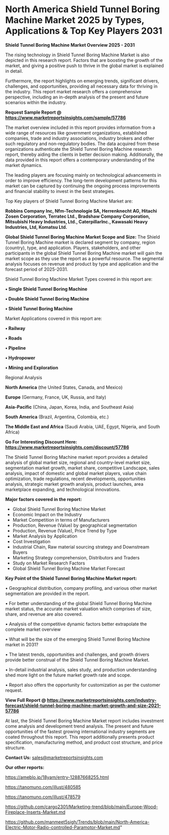 # North America Shield Tunnel Boring Machine Market 2025 by Types, Applications & Top Key Players 2031

<Strong> Shield Tunnel Boring Machine Market Overview 2025 - 2031</strong>

The rising technology in Shield Tunnel Boring Machine Market is also depicted in this research report. Factors that are boosting the growth of the market, and giving a positive push to thrive in the global market is explained in detail.

Furthermore, the report highlights on emerging trends, significant drivers, challenges, and opportunities, providing all necessary data for thriving in the industry. This report market research offers a comprehensive perspective, including an in-depth analysis of the present and future scenarios within the industry.

<strong>Request Sample Report @ <a href=https://www.marketreportsinsights.com/sample/57786>https://www.marketreportsinsights.com/sample/57786</a></strong>

The market overview included in this report provides information from a wide range of resources like government organizations, established companies, trade and industry associations, industry brokers and other such regulatory and non-regulatory bodies. The data acquired from these organizations authenticate the Shield Tunnel Boring Machine research report, thereby aiding the clients in better decision making. Additionally, the data provided in this report offers a contemporary understanding of the market dynamics.

The leading players are focusing mainly on technological advancements in order to improve efficiency. The long-term development patterns for this market can be captured by continuing the ongoing process improvements and financial stability to invest in the best strategies.

Top Key players of Shield Tunnel Boring Machine Market are:

<strong>Robbins Company Inc, Nfm-Technologie SA, Herrenknecht AG, Hitachi Zosen Corporation, Terratec Ltd., Bradshaw Company Corporation, Mitsubishi Heavy Industries, Ltd., CaterpillarInc., Kawasaki Heavy Industries, Ltd, Komatsu Ltd.</strong>

<strong><b>Global Shield Tunnel Boring Machine Market Scope and Size:</b></strong>
The Shield Tunnel Boring Machine market is declared segment by company, region (country), type, and application. Players, stakeholders, and other participants in the global Shield Tunnel Boring Machine market will gain the market scope as they use the report as a powerful resource. The segmental analysis focuses on revenue and product by type and application and the forecast period of 2025-2031.

Shield Tunnel Boring Machine Market Types covered in this report are:

<strong>• Single Shield Tunnel Boring Machine

• Double Shield Tunnel Boring Machine

• Shield Tunnel Boring Machine</strong>

Market Applications covered in this report are:

<strong>• Railway

• Roads

• Pipeline

• Hydropower

• Mining and Exploration</strong> 

Regional Analysis

<strong>North America</strong> (the United States, Canada, and Mexico)

<strong>Europe</strong> (Germany, France, UK, Russia, and Italy)

<strong>Asia-Pacific</strong> (China, Japan, Korea, India, and Southeast Asia)

<strong>South America</strong> (Brazil, Argentina, Colombia, etc.)

<strong>The Middle East and Africa</strong> (Saudi Arabia, UAE, Egypt, Nigeria, and South Africa)

<strong>Go For Interesting Discount Here: <a href=https://www.marketreportsinsights.com/discount/57786>https://www.marketreportsinsights.com/discount/57786</a></strong>

The Shield Tunnel Boring Machine market report provides a detailed analysis of global market size, regional and country-level market size, segmentation market growth, market share, competitive Landscape, sales analysis, impact of domestic and global market players, value chain optimization, trade regulations, recent developments, opportunities analysis, strategic market growth analysis, product launches, area marketplace expanding, and technological innovations.

<strong><b>Major factors covered in the report:</b></strong>
<ul>
  <li>Global Shield Tunnel Boring Machine Market </li>
  <li>Economic Impact on the Industry</li>
  <li>Market Competition in terms of Manufacturers</li>
  <li>Production, Revenue (Value) by geographical segmentation</li>
  <li>Production, Revenue (Value), Price Trend by Type</li>
  <li>Market Analysis by Application</li>
  <li>Cost Investigation</li>
  <li>Industrial Chain, Raw material sourcing strategy and Downstream Buyers</li>
  <li>Marketing Strategy comprehension, Distributors and Traders</li>
  <li>Study on Market Research Factors</li>
  <li>Global Shield Tunnel Boring Machine Market Forecast</li>
</ul>

<strong><b>Key Point of the Shield Tunnel Boring Machine Market report:</b></strong>

• Geographical distribution, company profiling, and various other market segmentation are provided in the report.

• For better understanding of the global Shield Tunnel Boring Machine market status, the accurate market valuation which comprises of size, share, and revenue are also covered.

• Analysis of the competitive dynamic factors better extrapolate the complete market overview

• What will be the size of the emerging Shield Tunnel Boring Machine market in 2031?

• The latest trends, opportunities and challenges, and growth drivers provide better construal of the Shield Tunnel Boring Machine Market.

• In-detail industrial analysis, sales study, and production understanding shed more light on the future market growth rate and scope.

• Report also offers the opportunity for customization as per the customer request.

<strong><b>View Full Report @ <a href=https://www.marketreportsinsights.com/industry-forecast/shield-tunnel-boring-machine-market-growth-and-size-2021-57786>https://www.marketreportsinsights.com/industry-forecast/shield-tunnel-boring-machine-market-growth-and-size-2021-57786</a></b></strong>


At last, the Shield Tunnel Boring Machine Market report includes investment come analysis and development trend analysis. The present and future opportunities of the fastest growing international industry segments are coated throughout this report. This report additionally presents product specification, manufacturing method, and product cost structure, and price structure.

<strong>Contact Us:</strong>
sales@marketreportsinsights.com

<strong>Our other reports:</strong>

<a href=https://ameblo.jp/18yam/entry-12887668255.html>https://ameblo.jp/18yam/entry-12887668255.html</a>

<a href=https://tanomuno.com/illust/480585>https://tanomuno.com/illust/480585</a>

<a href=https://tanomuno.com/illust/478579>https://tanomuno.com/illust/478579</a>

<a href=https://github.com/cargo2301/Marketing-trend/blob/main/Europe-Wood-Fireplace-Inserts-Market.md>https://github.com/cargo2301/Marketing-trend/blob/main/Europe-Wood-Fireplace-Inserts-Market.md</a>

<a href=https://github.com/manmeet5sigh/Trends/blob/main/North-America-Electric-Motor-Radio-controlled-Paramotor-Market.md>https://github.com/manmeet5sigh/Trends/blob/main/North-America-Electric-Motor-Radio-controlled-Paramotor-Market.md</a>"
